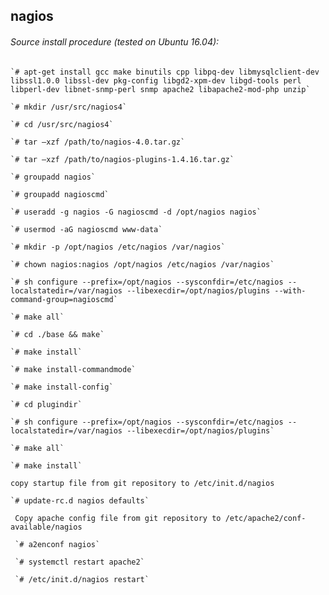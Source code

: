 ## nagios

###### Source install procedure (tested on Ubuntu 16.04):
    `# apt-get install gcc make binutils cpp libpq-dev libmysqlclient-dev libssl1.0.0 libssl-dev pkg-config libgd2-xpm-dev libgd-tools perl libperl-dev libnet-snmp-perl snmp apache2 libapache2-mod-php unzip`

	`# mkdir /usr/src/nagios4`

	`# cd /usr/src/nagios4`

	`# tar –xzf /path/to/nagios-4.0.tar.gz`

	`# tar –xzf /path/to/nagios-plugins-1.4.16.tar.gz`

	`# groupadd nagios`

	`# groupadd nagioscmd`

	`# useradd -g nagios -G nagioscmd -d /opt/nagios nagios`

    `# usermod -aG nagioscmd www-data`

	`# mkdir -p /opt/nagios /etc/nagios /var/nagios`

	`# chown nagios:nagios /opt/nagios /etc/nagios /var/nagios`

	`# sh configure --prefix=/opt/nagios --sysconfdir=/etc/nagios --localstatedir=/var/nagios --libexecdir=/opt/nagios/plugins --with-command-group=nagioscmd`

	`# make all`

	`# cd ./base && make`

	`# make install`

	`# make install-commandmode`

	`# make install-config`

    `# cd plugindir`

	`# sh configure --prefix=/opt/nagios --sysconfdir=/etc/nagios --localstatedir=/var/nagios --libexecdir=/opt/nagios/plugins`

	`# make all`

	`# make install`

	copy startup file from git repository to /etc/init.d/nagios

	`# update-rc.d nagios defaults`

     Copy apache config file from git repository to /etc/apache2/conf-available/nagios

     `# a2enconf nagios`

     `# systemctl restart apache2`

     `# /etc/init.d/nagios restart`
